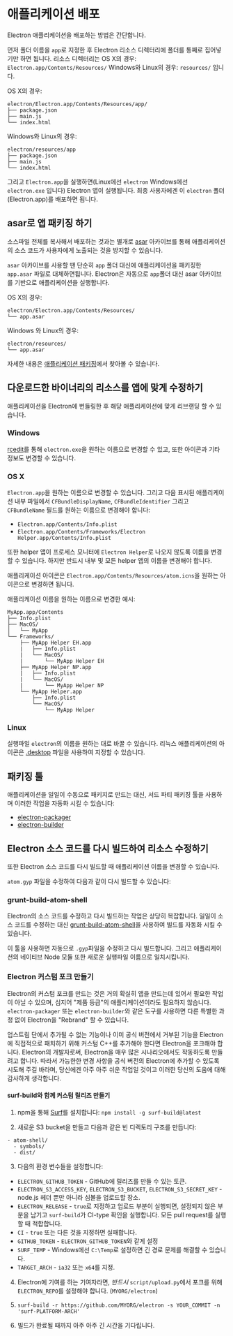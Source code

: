 ﻿# 애플리케이션 배포

Electron 애플리케이션을 배포하는 방법은 간단합니다.

먼저 폴더 이름을 `app`로 지정한 후 Electron 리소스 디렉터리에 폴더를 통째로 집어넣기만
하면 됩니다. 리소스 디렉터리는 OS X의 경우: `Electron.app/Contents/Resources/`
Windows와 Linux의 경우: `resources/` 입니다.

OS X의 경우:

```text
electron/Electron.app/Contents/Resources/app/
├── package.json
├── main.js
└── index.html
```

Windows와 Linux의 경우:

```text
electron/resources/app
├── package.json
├── main.js
└── index.html
```

그리고 `Electron.app`을 실행하면(Linux에선 `electron` Windows에선 `electron.exe`
입니다) Electron 앱이 실행됩니다. 최종 사용자에겐 이 `electron` 폴더(Electron.app)를
배포하면 됩니다.

## asar로 앱 패키징 하기

소스파일 전체를 복사해서 배포하는 것과는 별개로 [asar](https://github.com/electron/asar)
아카이브를 통해 애플리케이션의 소스 코드가 사용자에게 노출되는 것을 방지할 수 있습니다.

`asar` 아카이브를 사용할 땐 단순히 `app` 폴더 대신에 애플리케이션을 패키징한
`app.asar` 파일로 대체하면됩니다. Electron은 자동으로 `app`폴더 대신 asar 아카이브를
기반으로 애플리케이션을 실행합니다.

OS X의 경우:

```text
electron/Electron.app/Contents/Resources/
└── app.asar
```

Windows 와 Linux의 경우:

```text
electron/resources/
└── app.asar
```

자세한 내용은 [애플리케이션 패키징](application-packaging.md)에서 찾아볼 수 있습니다.

## 다운로드한 바이너리의 리소스를 앱에 맞게 수정하기

애플리케이션을 Electron에 번들링한 후 해당 애플리케이션에 맞게 리브랜딩 할 수 있습니다.

### Windows

[rcedit](https://github.com/atom/rcedit)를 통해 `electron.exe`을 원하는 이름으로
변경할 수 있고, 또한 아이콘과 기타 정보도 변경할 수 있습니다.

### OS X

`Electron.app`을 원하는 이름으로 변경할 수 있습니다. 그리고 다음 표시된 애플리케이션
내부 파일에서 `CFBundleDisplayName`, `CFBundleIdentifier` 그리고 `CFBundleName`
필드를 원하는 이름으로 변경해야 합니다:

* `Electron.app/Contents/Info.plist`
* `Electron.app/Contents/Frameworks/Electron Helper.app/Contents/Info.plist`

또한 helper 앱이 프로세스 모니터에 `Electron Helper`로 나오지 않도록 이름을
변경할 수 있습니다. 하지만 반드시 내부 및 모든 helper 앱의 이름을 변경해야 합니다.

애플리케이션 아이콘은 `Electron.app/Contents/Resources/atom.icns`을 원하는
아이콘으로 변경하면 됩니다.

애플리케이션 이름을 원하는 이름으로 변경한 예시:

```
MyApp.app/Contents
├── Info.plist
├── MacOS/
│   └── MyApp
└── Frameworks/
    ├── MyApp Helper EH.app
    |   ├── Info.plist
    |   └── MacOS/
    |       └── MyApp Helper EH
    ├── MyApp Helper NP.app
    |   ├── Info.plist
    |   └── MacOS/
    |       └── MyApp Helper NP
    └── MyApp Helper.app
        ├── Info.plist
        └── MacOS/
            └── MyApp Helper
```

### Linux

실행파일 `electron`의 이름을 원하는 대로 바꿀 수 있습니다. 리눅스 애플리케이션의
아이콘은 [.desktop](https://developer.gnome.org/integration-guide/stable/desktop-files.html.en)
파일을 사용하여 지정할 수 있습니다.

## 패키징 툴

애플리케이션을 일일이 수동으로 패키지로 만드는 대신, 서드 파티 패키징 툴을 사용하며
이러한 작업을 자동화 시킬 수 있습니다:

* [electron-packager](https://github.com/maxogden/electron-packager)
* [electron-builder](https://github.com/loopline-systems/electron-builder)

## Electron 소스 코드를 다시 빌드하여 리소스 수정하기

또한 Electron 소스 코드를 다시 빌드할 때 애플리케이션 이름을 변경할 수 있습니다.

`atom.gyp` 파일을 수정하여 다음과 같이 다시 빌드할 수 있습니다:

### grunt-build-atom-shell

Electron의 소스 코드를 수정하고 다시 빌드하는 작업은 상당히 복잡합니다. 일일이
소스 코드를 수정하는 대신 [grunt-build-atom-shell](https://github.com/paulcbetts/grunt-build-atom-shell)을
사용하여 빌드를 자동화 시킬 수 있습니다.

이 툴을 사용하면 자동으로 `.gyp`파일을 수정하고 다시 빌드합니다. 그리고 애플리케이션의
네이티브 Node 모듈 또한 새로운 실행파일 이름으로 일치시킵니다.

### Electron 커스텀 포크 만들기

Electron의 커스텀 포크를 만드는 것은 거의 확실히 앱을 만드는데 있어서 필요한 작업이
아닐 수 있으며, 심지어 "제품 등급"의 애플리케이션이라도 필요하지 않습니다.
`electron-packager` 또는 `electron-builder`와 같은 도구를 사용하면 다른 특별한
과정 없이 Electron을 "Rebrand" 할 수 있습니다.

업스트림 단에서 추가될 수 없는 기능이나 이미 공식 버전에서 거부된 기능을 Electron에
직접적으로 패치하기 위해 커스텀 C++를 추가해야 한다면 Electron을 포크해야 합니다.
Electron의 개발자로써, Electron을 매우 많은 시나리오에서도 작동하도록 만들려고
합니다. 따라서 가능한한 변경 사항을 공식 버전의 Electron에 추가할 수 있도록 시도해
주길 바라며, 당신에겐 아주 아주 쉬운 작업일 것이고 이러한 당신의 도움에 대해 감사하게
생각합니다.

#### surf-build와 함께 커스텀 릴리즈 만들기

1. npm을 통해 [Surf](https://github.com/surf-build/surf)를 설치합니다:
  `npm install -g surf-build@latest`

2. 새로운 S3 bucket을 만들고 다음과 같은 빈 디렉토리 구조를 만듭니다:

```
- atom-shell/
  - symbols/
  - dist/
```

3. 다음의 환경 변수들을 설정합니다:

  * `ELECTRON_GITHUB_TOKEN` - GitHub에 릴리즈를 만들 수 있는 토큰.
  * `ELECTRON_S3_ACCESS_KEY`, `ELECTRON_S3_BUCKET`, `ELECTRON_S3_SECRET_KEY` -
    node.js 헤더 뿐만 아니라 심볼을 업로드할 장소.
  * `ELECTRON_RELEASE` - `true`로 지정하고 업로드 부분이 실행되면, 설정되지 않은
    부분을 남기고 `surf-build`가 CI-type 확인을 실행합니다. 모든 pull request를
    실행할 때 적합합니다.
  * `CI` - `true` 또는 다른 것을 지정하면 실패합니다.
  * `GITHUB_TOKEN` -  `ELECTRON_GITHUB_TOKEN`와 같게 설정
  * `SURF_TEMP` - Windows에선 `C:\Temp`로 설정하면 긴 경로 문제를 해결할 수 있습니다.
  * `TARGET_ARCH` - `ia32` 또는 `x64`를 지정.

4. Electron에 기여를 하는 기여자라면, _반드시_ `script/upload.py`에서 포크를 위해
  `ELECTRON_REPO`를 설정해야 합니다. (`MYORG/electron`)

5. `surf-build -r https://github.com/MYORG/electron -s YOUR_COMMIT -n 'surf-PLATFORM-ARCH'`

6. 빌드가 완료될 때까지 아주 아주 긴 시간을 기다립니다.
